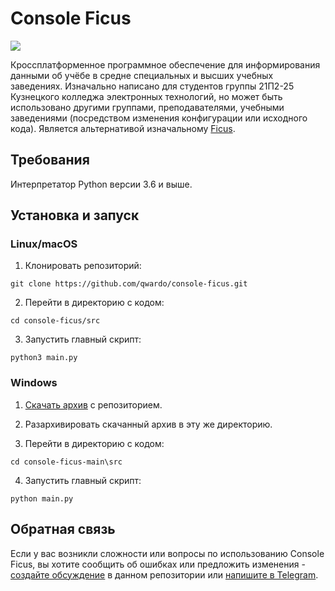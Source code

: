 # Console Ficus 
![](https://github.com/tpmax179/tpmax179.github.io/blob/main/icon.png?raw=true)

Кроссплатформенное программное обеспечение для информирования данными об учёбе в средне специальных и высших учебных заведениях. Изначально написано для студентов группы 21П2-25 Кузнецкого колледжа электронных технологий, но может быть использовано другими группами, преподавателями, учебными заведениями (посредством изменения конфигурации или исходного кода). Является альтернативой изначальному [Ficus](https://github.com/tpmax179/tpmax179.github.io).

## Требования
Интерпретатор Python версии 3.6 и выше.

## Установка и запуск
### Linux/macOS
1. Клонировать репозиторий:
   
```git clone https://github.com/qwardo/console-ficus.git```

2. Перейти в директорию с кодом:

```cd console-ficus/src```

3. Запустить главный скрипт:

```python3 main.py```

### Windows
1. [Скачать архив](https://github.com/qwardo/console-ficus/archive/refs/heads/main.zip) с репозиторием.

2. Разархивировать скачанный архив в эту же директорию.
   
3. Перейти в директорию с кодом:
   
```cd console-ficus-main\src```

4. Запустить главный скрипт:

```python main.py```

## Обратная связь
Если у вас возникли сложности или вопросы по использованию Console Ficus, вы хотите сообщить об ошибках или предложить изменения - [создайте обсуждение](https://github.com/qwardo/console-ficus/issues/new/choose) в данном репозитории или [напишите в Telegram](https://t.me/qqwardo).
